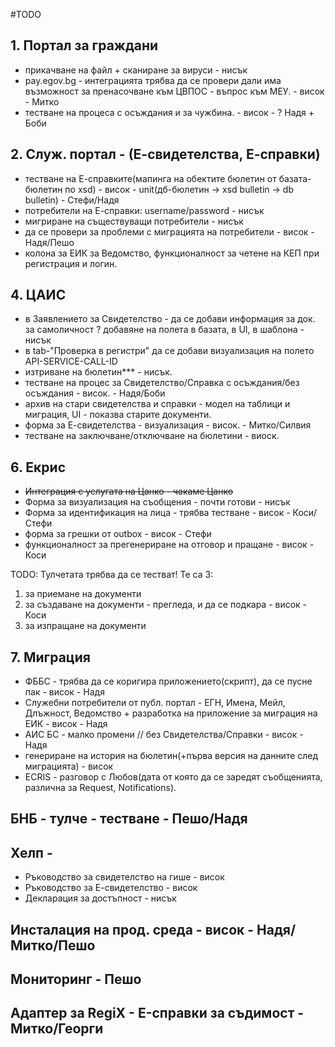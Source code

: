 #TODO
## 1. Портал за граждани
 - прикачване на файл + сканиране за вируси - нисък
 - pay.egov.bg - интеграцията трябва да се провери дали има възможност за пренасочване към ЦВПОС - въпрос към МЕУ. - висок  - Митко
 - тестване на процеса с осъждания и за чужбина. - висок - ? Надя + Боби
 
## 2. Служ. портал - (Е-свидетелства, Е-справки)
 - тестване на Е-справките(мапинга на обектите бюлетин от базата-бюлетин по xsd) - висок - unit(дб-бюлетин -> xsd bulletin -> db bulletin) - Стефи/Надя
 - потребители на Е-справки: username/password - нисък  
 - мигриране на съществуващи потребители - нисък
 - да се провери за проблеми с миграцията на потребители - висок - Надя/Пешо
 - колона за ЕИК за Ведомство, функционалност за четене на КЕП при регистрация и логин.
 
## 4. ЦАИС
 - в Заявлението за Свидетелство - да се добави информация за док. за самоличност ? добавяне на полета в базата, в UI, в шаблона - нисък
 - в tab-"Проверка в регистри" да се добави визуализация на полето API-SERVICE-CALL-ID 
 - изтриване на бюлетин*** - нисък.
 - тестване на процес за Свидетелство/Справка с осъждания/без осъждания - висок. - Надя/Боби
 - архив на стари свидетелства и справки - модел на таблици и миграция, UI - показва старите документи.
 - форма за Е-свидетелства - визуализация - висок. - Митко/Силвия
 - тестване на заключване/отключване на бюлетини - виоск.

## 6. Екрис
 - ~~Интеграция с услугата на Цанко - чакаме Цанко~~ 
 - Форма за визуализация на съобщения - почти готови - нисък
 - Форма за идентификация на лица - трябва тестване - висок - Коси/Стефи
 - форма за грешки от outbox - висок - Стефи
 - функционалност за прегенериране на отговор и пращане - висок - Коси
 
 TODO: Тулчетата трябва да се тестват! Те са 3:
 1. за приемане на документи
 2. за създаване на документи - прегледа, и да се подкара - висок - Коси
 3. за изпращане на документи 
 
## 7. Миграция
 - ФББС - трябва да се коригира приложението(скрипт), да се пусне пак - висок - Надя
 - Служебни потребители от публ. портал - ЕГН, Имена, Мейл, Длъжност, Ведомство + разработка на приложение за миграция на ЕИК - висок - Надя
 - АИС БС - малко промени // без Свидетелства/Справки - висок - Надя
 - генериране на история на бюлетин(+първа версия на данните след миграцията) - висок
 - ECRIS - разговор с Любов(дата от която да се заредят съобщенията, различна за Request, Notifications).
  
## БНБ - тулче - тестване - Пешо/Надя
 
## Хелп - 
 - Ръководство за свидетелство на гише - висок
 - Ръководство за Е-свидетелство - висок
 - Декларация за достъпност - нисък
 
## Инсталация на прод. среда - висок - Надя/Митко/Пешо
 
## Мониторинг - Пешо
 
## Адаптер за RegiX - E-справки за съдимост - Митко/Георги
